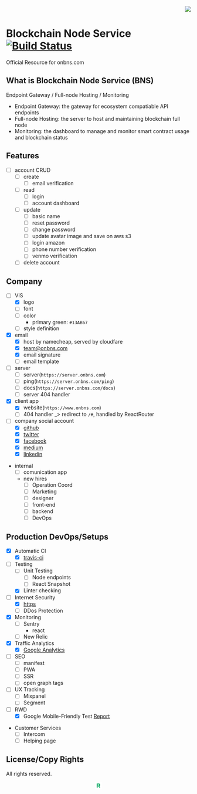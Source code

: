 <div align="right">
    <img height='20px' src='https://github.com/onbns/branding/blob/master/assets/brands/bns-logo.png?raw=true'/>
</div>

# Blockchain Node Service [![Build Status](https://travis-ci.org/onbns/www.svg?branch=master)](https://travis-ci.org/onbns/www)

Official Resource for onbns.com

## What is Blockchain Node Service (BNS)

Endpoint Gateway / Full-node Hosting / Monitoring

- Endpoint Gateway: the gateway for ecosystem compatiable API endpoints
- Full-node Hosting: the server to host and maintaining blockchain full node
- Monitoring: the dashboard to manage and monitor smart contract usage and blockchain status

## Features

- [ ] account CRUD
  - [ ] create
    - [ ] email verification
  - [ ] read
    - [ ] login
    - [ ] account dashboard
  - [ ] update
    - [ ] basic name
    - [ ] reset password
    - [ ] change password
    - [ ] update avatar image and save on aws s3
    - [ ] login amazon
    - [ ] phone number verification
    - [ ] venmo verification
  - [ ] delete account

## Company

- [ ] VIS
  - [x] logo
  - [ ] font
  - [ ] color
    - primary green: `#13AB67`
  - [ ] style definition
- [x] email
  - [x] host by namecheap, served by cloudfare
  - [x] team@onbns.com
  - [x] email signature
  - [ ] email template
- [ ] server
  - [ ] server(`https://server.onbns.com`)
  - [ ] ping(`https://server.onbns.com/ping`)
  - [ ] docs(`https://server.onbns.com/docs`)
  - [ ] server 404 handler
- [x] client app
  - [x] website(`https://www.onbns.com`)
  - [ ] 404 handler _> redirect to `/#`, handled by ReactRouter
- [ ] company social account
  - [x] [github](https://github.com/onbns)
  - [x] [twitter](https://twitter.com/onbns_official)
  - [x] [facebook](https://facebook.com/onbns)
  - [x] [medium](https://medium.com/blockchain-node-service)
  - [x] [linkedin](https://www.linkedin.com/company/onbns)
- internal
  - [ ] comunication app
  - new hires
    - [ ] Operation Coord
    - [ ] Marketing
    - [ ] designer
    - [ ] front-end
    - [ ] backend
    - [ ] DevOps

## Production DevOps/Setups

- [x] Automatic CI
  - [x] [travis-ci](https://travis-ci.org/onbns/www)
- [ ] Testing
  - [ ] Unit Testing
    - [ ] Node endpoints
    - [ ] React Snapshot
  - [x] Linter checking
- [ ] Internet Security
  - [x] [https](https://www.cloudflare.com/a/overview/onbns.com)
  - [ ] DDos Protection
- [x] Monitoring
  - [ ] Sentry
    - react
  - [ ] New Relic
- [x] Traffic Analytics
  - [x] [Google Analytics](https://analytics.google.com/analytics/web/?authuser=1#/report-home/a129074655w188303556p184910056)
- [ ] SEO
  - [ ] manifest
  - [ ] PWA
  - [ ] SSR
  - [ ] open graph tags
- [ ] UX Tracking
  - [ ] Mixpanel
  - [ ] Segment
- [ ] RWD
  - [x] Google Mobile-Friendly Test [Report](https://search.google.com/test/mobile-friendly?url=http%3A%2F%2Fonbns.com%2F)
- Customer Services
  - [ ] Intercom
  - [ ] Helping page

## License/Copy Rights

All rights reserved.

<div align="center">
    <img height='20px' src='https://raw.githubusercontent.com/revieweer/branding/master/logos/revieweer-r-144.png'/>
</div>
